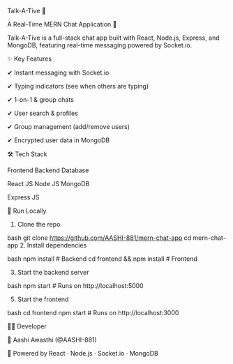 Talk-A-Tive 💬


A Real-Time MERN Chat Application
🚀

Talk-A-Tive is a full-stack chat app built with React, Node.js, Express, and MongoDB, featuring real-time messaging powered by Socket.io.

✨ Key Features


✔ Instant messaging with Socket.io


✔ Typing indicators (see when others are typing)


✔ 1-on-1 & group chats


✔ User search & profiles


✔ Group management (add/remove users)


✔ Encrypted user data in MongoDB



🛠 Tech Stack



Frontend	Backend	Database


React JS	Node JS	MongoDB


Express JS	



🚀 Run Locally


1. Clone the repo

bash
git clone https://github.com/AASHI-881/mern-chat-app
cd mern-chat-app
2. Install dependencies


bash
npm install            # Backend
cd frontend && npm install  # Frontend


3. Start the backend server

   
bash
npm start  # Runs on http://localhost:5000


5. Start the frontend

   
bash
cd frontend
npm start  # Runs on http://localhost:3000



👩‍💻 Developer


👤 Aashi Awasthi (@AASHI-881)

🔌 Powered by
React · Node.js · Socket.io · MongoDB

